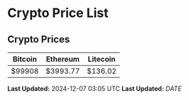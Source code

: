 # Crypto Price List

## Crypto Prices
| Bitcoin | Ethereum | Litecoin |
| ------- | -------- | -------- |
| $99908 | $3993.77 | $136.02 |
**Last Updated:** 2024-12-07 03:05 UTC
**Last Updated:** $DATE$
